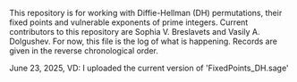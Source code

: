 This repository is for working with Diffie-Hellman (DH) permutations, their fixed points and vulnerable exponents of prime integers. 
Current contributors to this repository are Sophia V. Breslavets and Vasily A. Dolgushev.
For now, this file is the log of what is happening. Records are given in the reverse chronological order. 

June 23, 2025, VD: I uploaded the current version of 'FixedPoints_DH.sage'
